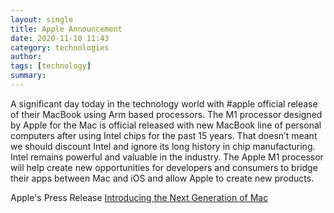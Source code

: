 ```yaml
---
layout: single
title: Apple Announcement 
date: 2020-11-10 11:43
category: technologies 
author: 
tags: [technology]
summary: 
---
```


A significant day today in the technology world with #apple official release of their MacBook using Arm based processors. The M1 processor designed by Apple for the Mac is official released with new MacBook line of personal computers after using Intel chips for the past 15 years. That doesn’t meant we should discount Intel and ignore its long history in chip manufacturing. Intel remains powerful and valuable in the industry. The Apple M1 processor will help create new opportunities for developers and consumers to bridge their apps between Mac and iOS and allow Apple to create new products.

Apple's Press Release [Introducing the Next Generation of Mac](https://www.apple.com/newsroom/2020/11/introducing-the-next-generation-of-mac/)